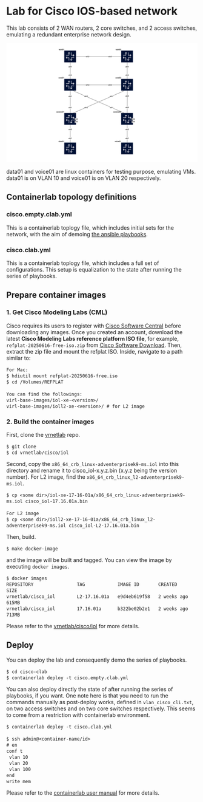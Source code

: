 # Lab for Cisco IOS-based network
This lab consists of 2 WAN routers, 2 core switches, and 2 access switches, emulating a redundant enterprise network design.

![](cisco.clab.png)

data01 and voice01 are linux containers for testing purpose, emulating VMs. data01 is on VLAN 10 and voice01 is on VLAN 20 respectively.

## Containerlab topology definitions
### cisco.empty.clab.yml
This is a containerlab toplogy file, which includes initial sets for the network, with the aim of demoing [the ansible playbooks](../cisco-ansible-lab/README.md).

### cisco.clab.yml
This is a containerlab toplogy file, which includes a full set of configurations. This setup is equalization to the state after running the series of playbooks. 

## Prepare container images
### 1. Get Cisco Modeling Labs (CML)
Cisco requires its users to register with [Cisco Software Central](https://software.cisco.com/) before downloading any images. Once you created an account, download the latest **Cisco Modeling Labs reference platform ISO file**, for example, `refplat-20250616-free-iso.zip` from [Cisco Software Download](https://software.cisco.com/download/home). Then, extract the zip file and mount the refplat ISO. Inside, navigate to a path similar to:
```
For Mac:
$ hdiutil mount refplat-20250616-free.iso
$ cd /Volumes/REFPLAT

You can find the followings:
virl-base-images/iol-xe-<version>/
virl-base-images/ioll2-xe-<version>/ # for L2 image
```

### 2. Build the container images
First, clone the [vrnetlab](https://github.com/srl-labs/vrnetlab) repo.
```
$ git clone
$ cd vrnetlab/cisco/iol
```

Second, copy the `x86_64_crb_linux-adventerprisek9-ms.iol` into this directory and rename it to cisco_iol-x.y.z.bin (x.y.z being the version number). For L2 image, find the `x86_64_crb_linux_l2-adventerprisek9-ms.iol`.
```
$ cp <some dir>/iol-xe-17-16-01a/x86_64_crb_linux-adventerprisek9-ms.iol cisco_iol-17.16.01a.bin

For L2 image
$ cp <some dir>/ioll2-xe-17-16-01a/x86_64_crb_linux_l2-adventerprisek9-ms.iol cisco_iol-L2-17.16.01a.bin
```

Then, build.
```
$ make docker-image
```
and the image will be built and tagged. You can view the image by executing `docker images`.
```
$ docker images
REPOSITORY                TAG            IMAGE ID       CREATED       SIZE
vrnetlab/cisco_iol        L2-17.16.01a   e9d4eb619f58   2 weeks ago   615MB
vrnetlab/cisco_iol        17.16.01a      b322be02b2e1   2 weeks ago   713MB
```
Please refer to the [vrnetlab/cisco/iol](https://github.com/srl-labs/vrnetlab/tree/master/cisco/iol) for more details.

## Deploy
You can deploy the lab and consequently demo the series of playbooks. 
```
$ cd cisco-clab
$ containerlab deploy -t cisco.empty.clab.yml 
```
You can also deploy directly the state of after running the series of playbooks, if you want. One note here is that you need to run the commands manually as post-deploy works, defined in `vlan_cisco_cli.txt`,  on two access switches and on two core switches respectively. This seems to come from a restriction with containerlab environment.
```
$ containerlab deploy -t cisco.clab.yml

$ ssh admin@<container-name/id>
# en
conf t
 vlan 10
 vlan 20
 vlan 100
end
write mem
```
Please refer to the [containerlab user manual](https://containerlab.dev/manual/kinds/cisco_iol/#cisco-iol) for more details.